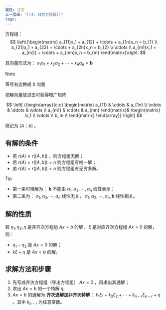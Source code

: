 ```yaml
---
属性: 正文
上一层级: "[[4. 线性方程组]]"
tags:
---
```

方程组：
$$
\left\{\begin{matrix} 
  a_{11}x_1 + a_{12} + \cdots + a_{1n}x_n = b_{1} \\  
  a_{21}x_1 + a_{22} + \cdots + a_{2n}x_n = b_{2} \\
  \cdots \\
  a_{m1}x_1 + a_{m2} + \cdots + a_{mn}x_n = b_{m}
\end{matrix}\right. 
$$

其向量形式为： $x_{1} \alpha_{1} + x_{2} \alpha_{2} + \cdots + x_{n}\alpha_{n} = \boldsymbol{b}$

> [!note] 
> 等号右边换成 $b$ 向量

把解向量放进去可获得增广矩阵

$$
\left[ {\begin{array}{c:c}
\begin{matrix}
a_{11} & \cdots & a_{1n} \\  
  \vdots & \ddots & \vdots \\  
  a_{m1} & \cdots & a_{mn}
\end{matrix}&
\begin{matrix}
b_1 \\
\vdots \\
b_m \\
\end{matrix}
\end{array}} \right]
$$

简记为 $[A \vdots b]$ 。

## 有解的条件

- 若 $r(A) \ne r([A,b])$ ，则方程组无解；
- 若 $r(A) = r([A,b]) = n$ 则方程组有唯一解；
- 若 $r(A) = r([A,b]) < n$ 则方程组有无穷多解。

> [!tip] 
> - 第一条可理解为： $\boldsymbol{b}$ 不能由 $\alpha_{1}, \alpha_{2}, \cdots , \alpha_{n}$ 线性表示；
> - 第二条为： $\alpha_{1}, \alpha_{2}, \cdots , \alpha_{n}$ 线性无关， $\alpha_{1}, \alpha_{2}, \cdots , \alpha_{n}, \boldsymbol{b}$ 线性相关。

## 解的性质

若 $\eta_{1}, \eta_{2}, \eta$ 是非齐次方程组 $Ax=b$ 的解， $\xi$ 是对应齐次方程组 $Ax=0$ 的解，则：

- $\eta_{1}-\eta_{2}$ 是 $Ax=0$ 的解；
- $k\xi + \eta$ 是 $Ax=b$ 的解。

## 求解方法和步骤

1. 先写成齐次方程组（导出方程组） $Ax=0$ ，再求出其通解；
2. 求出 $Ax=b$ 的一个特解 $\eta$;
3. $Ax=b$ 的通解为 **齐次通解加非齐次特解**： $k_{1}\xi_{1} + k_{2}\xi_{2} + \cdots + k_{n-r}\xi_{n-r} + \eta$ 。其中 $k_{n-r}$ 为任意常数。